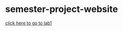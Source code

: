 # semester-project-website

<a href="https://rayankhxn.github.io/semester-project-website/lab1.html">click here to go to lab1</A>
